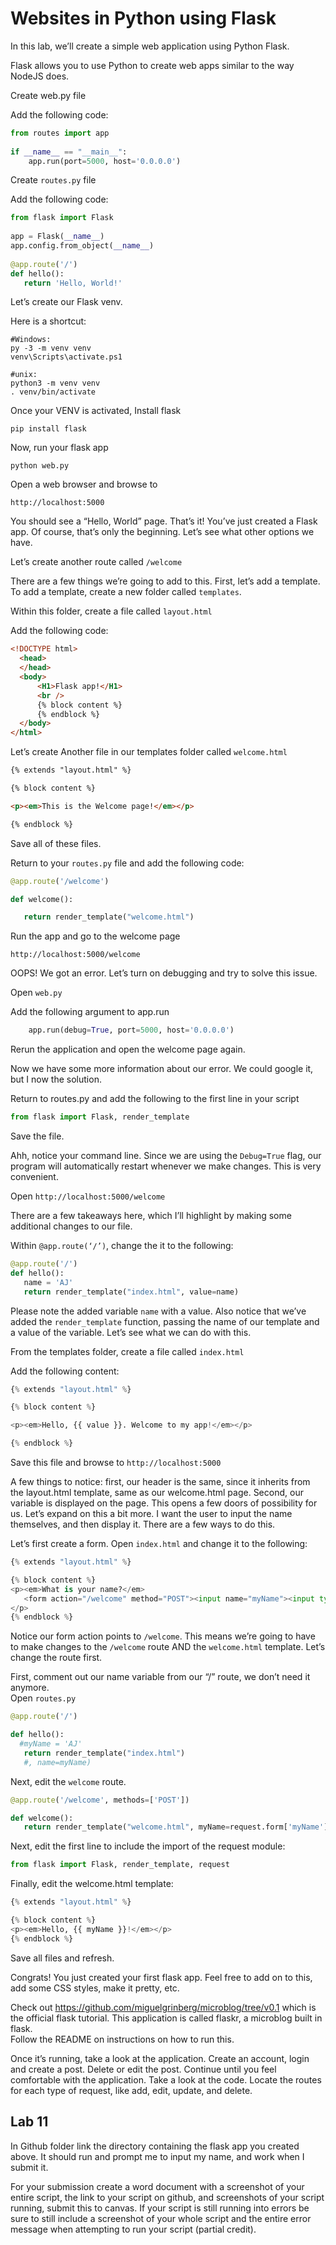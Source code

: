 # Websites in Python using Flask

In this lab, we’ll create a simple web application using Python Flask.  

Flask allows you to use Python to create web apps similar to the way NodeJS does.  

Create web.py file 

Add the following code: 

```python
from routes import app 
 
if __name__ == "__main__": 
    app.run(port=5000, host='0.0.0.0') 
```
 
Create `routes.py` file  

Add the following code: 
```python
from flask import Flask 
 
app = Flask(__name__) 
app.config.from_object(__name__) 
 
@app.route('/') 
def hello(): 
   return 'Hello, World!' 
```
 

Let’s create our Flask venv.  

Here is a shortcut: 

``` 
#Windows: 
py -3 -m venv venv 
venv\Scripts\activate.ps1 

#unix:
python3 -m venv venv 
. venv/bin/activate 
```
 

Once your VENV is activated, Install flask 

`pip install flask`

Now, run your flask app 

`python web.py`

 

Open a web browser and browse to  

`http://localhost:5000`
 

You should see a “Hello, World” page. That’s it! You’ve just created a Flask app. Of course, that’s only the beginning. Let’s see what other options we have.  


Let’s create another route called `/welcome`

There are a few things we’re going to add to this. First, let’s add a template. To add a template, create a new folder called `templates`.  

Within this folder, create a file called `layout.html`

Add the following code:  

 

 
```html
<!DOCTYPE html> 
  <head> 
  </head> 
  <body> 
      <H1>Flask app!</H1> 
      <br /> 
      {% block content %} 
      {% endblock %} 
  </body> 
</html> 
```
 

Let’s create Another file in our templates folder called `welcome.html` 

```html
{% extends "layout.html" %} 

{% block content %} 

<p><em>This is the Welcome page!</em></p> 

{% endblock %} 
```
 

Save all of these files.  

Return to your `routes.py` file and add the following code: 

```python
@app.route('/welcome') 

def welcome(): 

   return render_template("welcome.html") 
```
 

Run the app and go to the welcome page 

`http://localhost:5000/welcome`

 

OOPS! We got an error. Let’s turn on debugging and try to solve this issue.  

Open `web.py` 

Add the following argument to app.run 
```python
    app.run(debug=True, port=5000, host='0.0.0.0') 
```

Rerun the application and open the welcome page again.  

Now we have some more information about our error. We could google it, but I now the solution.  

Return to routes.py and add the following to the first line in your script 

```python
from flask import Flask, render_template
```

Save the file.  

Ahh, notice your command line. Since we are using the `Debug=True` flag, our program will automatically restart whenever we make changes. This is very convenient.  

Open `http://localhost:5000/welcome`

 

There are a few takeaways here, which I’ll highlight by making some additional changes to our file.  

Within `@app.route(‘/’)`, change the it to the following: 

```python
@app.route('/') 
def hello(): 
   name = 'AJ' 
   return render_template("index.html", value=name) 
```
 
Please note the added variable `name` with a value. Also notice that we’ve added the `render_template` function, passing the name of our template and a value of the variable. Let’s see what we can do with this.  

From the templates folder, create a file called `index.html`

Add the following content: 

```python
{% extends "layout.html" %} 

{% block content %} 

<p><em>Hello, {{ value }}. Welcome to my app!</em></p> 

{% endblock %} 
```
 
Save this file and browse to `http://localhost:5000`

A few things to notice: first, our header is the same, since it inherits from the layout.html template, same as our welcome.html page. Second, our variable is displayed on the page. This opens a few doors of possibility for us. Let’s expand on this a bit more. I want the user to input the name themselves, and then display it. There are a few ways to do this.  

Let’s first create a form. Open `index.html` and change it to the following: 
```python
{% extends "layout.html" %} 

{% block content %} 
<p><em>What is your name?</em> 
   <form action="/welcome" method="POST"><input name="myName"><input type="submit" value="Submit"></form> 
</p> 
{% endblock %} 
```

Notice our form action points to `/welcome`. This means we’re going to have to make changes to the `/welcome` route AND the `welcome.html` template. Let’s change the route first.  

First, comment out our name variable from our “/” route, we don’t need it anymore.  
Open `routes.py`

```python
@app.route('/') 

def hello(): 
  #myName = 'AJ' 
   return render_template("index.html")  
   #, name=myName) 
```
 
Next, edit the `welcome` route.  
```python
@app.route('/welcome', methods=['POST']) 

def welcome(): 
   return render_template("welcome.html", myName=request.form['myName']) 
```
 

Next, edit the first line to include the import of the request module: 

```python
from flask import Flask, render_template, request 
```

Finally, edit the welcome.html template: 

```python
{% extends "layout.html" %} 

{% block content %} 
<p><em>Hello, {{ myName }}!</em></p> 
{% endblock %} 
```

Save all files and refresh.  

Congrats! You just created your first flask app. Feel free to add on to this, add some CSS styles, make it pretty, etc.  

Check out https://github.com/miguelgrinberg/microblog/tree/v0.1 which is the official flask tutorial. This application is called flaskr, a microblog built in flask.  
Follow the README on instructions on how to run this.  
 
Once it’s running, take a look at the application. Create an account, login and create a post. Delete or edit the post. Continue until you feel comfortable with the application. Take a look at the code. Locate the routes for each type of request, like add, edit, update, and delete.  

 
## Lab 11

In Github folder link the directory containing the flask app you created above. It should run and prompt me to input my name, and work when I submit it.  

For your submission create a word document with a screenshot of your entire script, the link to your script on github, and screenshots of your script running, submit this to canvas. If your script is still running into errors be sure to still include a screenshot of your whole script and the entire error message when attempting to run your script (partial credit).
 

